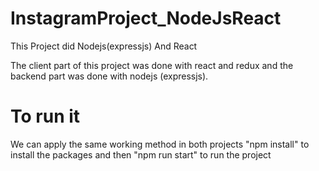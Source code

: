 # InstagramProject_NodeJsReact
This Project did Nodejs(expressjs) And React 

The client part of this project was done with react and redux and the backend part was done with nodejs (expressjs).

# To run it
We can apply the same working method in both projects "npm install" to install the packages and then "npm run start" to run the project

